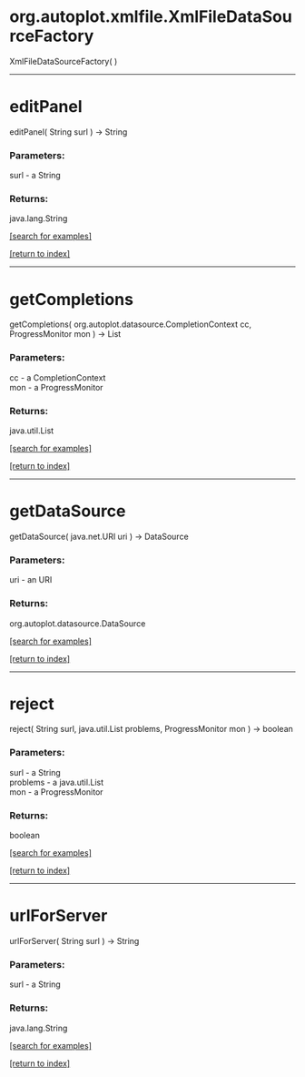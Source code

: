 # org.autoplot.xmlfile.XmlFileDataSourceFactory
XmlFileDataSourceFactory( )


***
<a name="editPanel"></a>
# editPanel
editPanel( String surl ) &rarr; String



### Parameters:
surl - a String

### Returns:
java.lang.String


<a href="https://github.com/autoplot/dev/search?q=editPanel&unscoped_q=editPanel">[search for examples]</a>

<a href="https://github.com/autoplot/documentation/blob/master/javadoc/index-all.md">[return to index]</a>

***
<a name="getCompletions"></a>
# getCompletions
getCompletions( org.autoplot.datasource.CompletionContext cc, ProgressMonitor mon ) &rarr; List



### Parameters:
cc - a CompletionContext
<br>mon - a ProgressMonitor

### Returns:
java.util.List


<a href="https://github.com/autoplot/dev/search?q=getCompletions&unscoped_q=getCompletions">[search for examples]</a>

<a href="https://github.com/autoplot/documentation/blob/master/javadoc/index-all.md">[return to index]</a>

***
<a name="getDataSource"></a>
# getDataSource
getDataSource( java.net.URI uri ) &rarr; DataSource



### Parameters:
uri - an URI

### Returns:
org.autoplot.datasource.DataSource


<a href="https://github.com/autoplot/dev/search?q=getDataSource&unscoped_q=getDataSource">[search for examples]</a>

<a href="https://github.com/autoplot/documentation/blob/master/javadoc/index-all.md">[return to index]</a>

***
<a name="reject"></a>
# reject
reject( String surl, java.util.List problems, ProgressMonitor mon ) &rarr; boolean



### Parameters:
surl - a String
<br>problems - a java.util.List
<br>mon - a ProgressMonitor

### Returns:
boolean


<a href="https://github.com/autoplot/dev/search?q=reject&unscoped_q=reject">[search for examples]</a>

<a href="https://github.com/autoplot/documentation/blob/master/javadoc/index-all.md">[return to index]</a>

***
<a name="urlForServer"></a>
# urlForServer
urlForServer( String surl ) &rarr; String



### Parameters:
surl - a String

### Returns:
java.lang.String


<a href="https://github.com/autoplot/dev/search?q=urlForServer&unscoped_q=urlForServer">[search for examples]</a>

<a href="https://github.com/autoplot/documentation/blob/master/javadoc/index-all.md">[return to index]</a>

